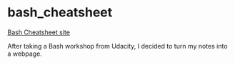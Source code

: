 # bash_cheatsheet

[Bash Cheatsheet site](https://briansegs.github.io/Bash-Cheatsheet/)

After taking a Bash workshop from Udacity, I decided to turn my notes into a webpage. 
